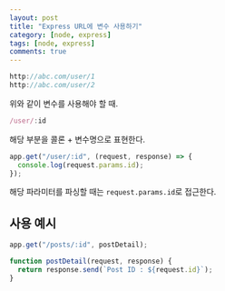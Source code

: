 ```yaml
---
layout: post
title: "Express URL에 변수 사용하기"
category: [node, express]
tags: [node, express]
comments: true
---
```


```javascript
http://abc.com/user/1
http://abc.com/user/2
```

위와 같이 변수를 사용해야 할 때.

```javascript
/user/:id
```

해당 부분을 콜론 + 변수명으로 표현한다.

```javascript
app.get("/user/:id", (request, response) => {
  console.log(request.params.id);
});
```

해당 파라미터를 파싱할 때는 `request.params.id`로 접근한다.

## 사용 예시

```javascript
app.get("/posts/:id", postDetail);

function postDetail(request, response) {
  return response.send(`Post ID : ${request.id}`);
}
```
